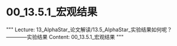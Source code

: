 # 00_13.5.1_宏观结果

"""
Lecture: 13_AlphaStar_论文解读/13.5_AlphaStar_实验结果如何呢？————实验结果
Content: 00_13.5.1_宏观结果
"""

